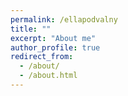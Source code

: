 ```yaml
---
permalink: /ellapodvalny
title: ""
excerpt: "About me"
author_profile: true
redirect_from: 
  - /about/
  - /about.html
---
```


